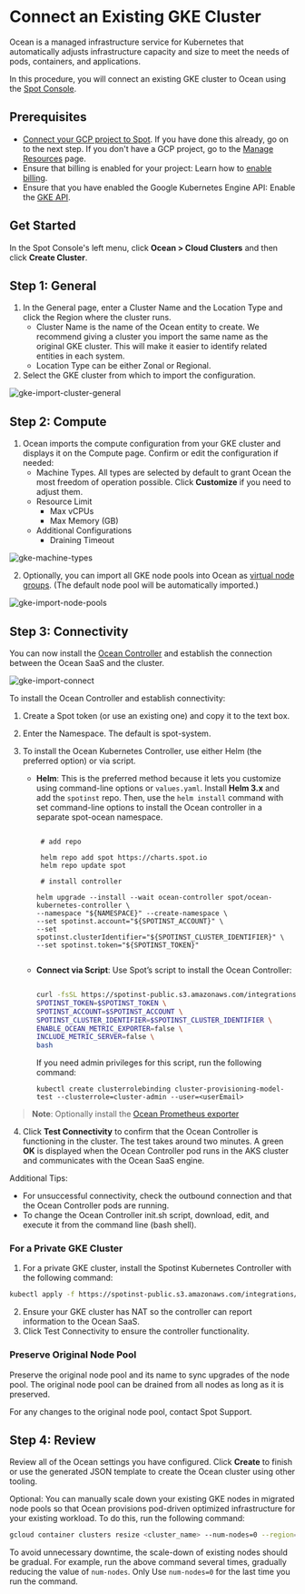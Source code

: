 # Connect an Existing GKE Cluster

Ocean is a managed infrastructure service for Kubernetes that automatically adjusts infrastructure capacity and size to meet the needs of pods, containers, and applications.

In this procedure, you will connect an existing GKE cluster to Ocean using the [Spot Console](http://console.spotinst.com/).

## Prerequisites

- [Connect your GCP project to Spot](connect-your-cloud-provider/gcp-project). If you have done this already, go on to the next step. If you don't have a GCP project, go to the [Manage Resources](https://console.cloud.google.com/cloud-resource-manager?_ga=2.24189306.-1955943244.1544264785) page.
- Ensure that billing is enabled for your project: Learn how to [enable billing](https://cloud.google.com/billing/docs/how-to/modify-project).
- Ensure that you have enabled the Google Kubernetes Engine API: Enable the [GKE API](https://console.cloud.google.com/apis/library/container.googleapis.com?q=kubernetes%20engine&_ga=2.13270391.-1955943244.1544264785).

## Get Started

In the Spot Console's left menu, click **Ocean > Cloud Clusters** and then click **Create Cluster**.

## Step 1: General

1. In the General page, enter a Cluster Name and the Location Type and click the Region where the cluster runs.
   * Cluster Name is the name of the Ocean entity to create. We recommend giving a cluster you import the same name as the original GKE cluster. This will make it easier to identify related entities in each system.
   * Location Type can be either Zonal or Regional.
2. Select the GKE cluster from which to import the configuration.

![gke-import-cluster-general](https://github.com/user-attachments/assets/32012514-48a5-4b1d-9140-6c772d364950)

## Step 2: Compute

1. Ocean imports the compute configuration from your GKE cluster and displays it on the Compute page. Confirm or edit the configuration if needed:
   - Machine Types.
     All types are selected by default to grant Ocean the most freedom of operation possible. Click **Customize** if you need to adjust them.
   - Resource Limit
     - Max vCPUs
     - Max Memory (GB)
   - Additional Configurations
     - Draining Timeout

![gke-machine-types](https://github.com/user-attachments/assets/7a7ca8f0-3180-413a-9d59-ef380309248c)

2. Optionally, you can import all GKE node pools into Ocean as [virtual node groups](ocean/features/launch-specifications). (The default node pool will be automatically imported.)

![gke-import-node-pools](https://github.com/user-attachments/assets/43e81df7-219f-464b-9cfe-dc29a407214a)

## Step 3: Connectivity

You can now install the [Ocean Controller](ocean/tutorials/ocean-controller-v2/) and establish the connection between the Ocean SaaS and the cluster.

![gke-import-connect](https://github.com/user-attachments/assets/45abcc14-406d-42ae-ba79-b247c1d2fbc4)

To install the Ocean Controller and establish connectivity: 

1. Create a Spot token (or use an existing one) and copy it to the text box.
2. Enter the Namespace. The default is spot-system.

3. To install the Ocean Kubernetes Controller, use either Helm (the preferred option) or via script. 

   * **Helm**: This is the preferred method because it lets you customize using command-line options or `values.yaml`. Install **Helm 3.x** and add the `spotinst` repo. Then, use the `helm install` command with set command-line options to install the Ocean controller in a separate spot-ocean namespace.

      ```
    
       # add repo
     
       helm repo add spot https://charts.spot.io
       helm repo update spot
   
       # install controller
        
      helm upgrade --install --wait ocean-controller spot/ocean-kubernetes-controller \
      --namespace "${NAMESPACE}" --create-namespace \ 
      --set spotinst.account="${SPOTINST_ACCOUNT}" \
      --set spotinst.clusterIdentifier="${SPOTINST_CLUSTER_IDENTIFIER}" \
      --set spotinst.token="${SPOTINST_TOKEN}"
       
       ```
    
   * **Connect via Script**: Use Spot’s script to install the Ocean Controller:

       ```bash
    
      curl -fsSL https://spotinst-public.s3.amazonaws.com/integrations/kubernetes/cluster-controller-v2/scripts/init.sh | \
      SPOTINST_TOKEN=$SPOTINST_TOKEN \
      SPOTINST_ACCOUNT=$SPOTINST_ACCOUNT \
      SPOTINST_CLUSTER_IDENTIFIER=$SPOTINST_CLUSTER_IDENTIFIER \
      ENABLE_OCEAN_METRIC_EXPORTER=false \
      INCLUDE_METRIC_SERVER=false \
      bash
       
       ```  
      If you need admin privileges for this script, run the following command:

      ```kubectl create clusterrolebinding cluster-provisioning-model-test --clusterrole=cluster-admin --user=<userEmail>```

     
 >**Note**: Optionally install the [Ocean Prometheus exporter](https://docs.spot.io/ocean/tools-and-integrations/prometheus/README)


 
4. Click **Test Connectivity** to confirm that the Ocean Controller is functioning in the cluster. The test takes around two minutes. A green **OK** is displayed when the Ocean Controller pod runs in the AKS cluster and communicates with the Ocean SaaS engine.  

Additional Tips:  

* For unsuccessful connectivity, check the outbound connection and that the Ocean Controller pods are running.
* To change the Ocean Controller init.sh script, download, edit, and execute it from the command line (bash shell). 

### For a Private GKE Cluster

1. For a private GKE cluster, install the Spotinst Kubernetes Controller with the following command:

```sh
kubectl apply -f https://spotinst-public.s3.amazonaws.com/integrations/kubernetes/cluster-controller/spotinst-kubernetes-cluster-controller-gcr.yaml
```

2. Ensure your GKE cluster has NAT so the controller can report information to the Ocean SaaS.
3. Click Test Connectivity to ensure the controller functionality.

### Preserve Original Node Pool

Preserve the original node pool and its name to sync upgrades of the node pool. The original node pool can be drained from all nodes as long as it is preserved.

For any changes to the original node pool, contact Spot Support.

## Step 4: Review

Review all of the Ocean settings you have configured. Click **Create** to finish or use the generated JSON template to create the Ocean cluster using other tooling.


Optional: You can manually scale down your existing GKE nodes in migrated node pools so that Ocean provisions pod-driven optimized infrastructure for your existing workload. 
To do this, run the following command:
```sh
gcloud container clusters resize <cluster_name> --num-nodes=0 --region=<region/zone> --node-pool <node_pool_name>
```

To avoid unnecessary downtime, the scale-down of existing nodes should be gradual. For example, run the above command several times, gradually reducing the value of `num-nodes`. Only Use `num-nodes=0` for the last time you run the command.

